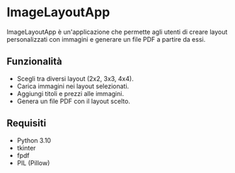 # ImageLayoutApp

ImageLayoutApp è un'applicazione che permette agli utenti di creare layout personalizzati con immagini e generare un file PDF a partire da essi.

## Funzionalità

- Scegli tra diversi layout (2x2, 3x3, 4x4).
- Carica immagini nei layout selezionati.
- Aggiungi titoli e prezzi alle immagini.
- Genera un file PDF con il layout scelto.

## Requisiti

- Python 3.10
- tkinter
- fpdf
- PIL (Pillow)
